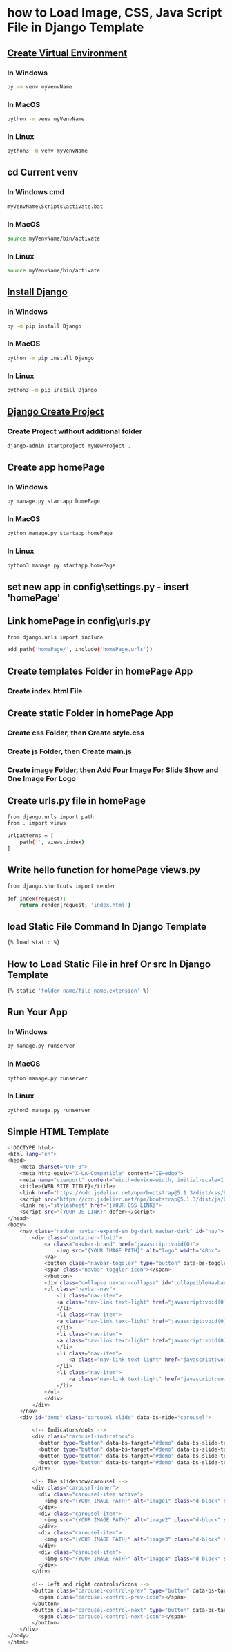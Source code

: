# how to Load Image, CSS, Java Script File in Django Template

## <a href="https://www.w3schools.com/django/django_create_virtual_environment.php">Create Virtual Environment</a>
### In Windows
```bash
py -m venv myVenvName
```
### In MacOS
```bash
python -m venv myVenvName
```
### In Linux
```bash
python3 -m venv myVenvName
```

## cd Current venv
### In Windows cmd
```bash
myVenvName\Scripts\activate.bat
```
### In MacOS
```bash
source myVenvName/bin/activate
```
### In Linux
```bash
source myVenvName/bin/activate
```

## <a href="https://www.w3schools.com/django/django_install_django.php">Install Django</a>
### In Windows
```bash
py -m pip install Django
```
### In MacOS
```bash
python -m pip install Django
```
### In Linux
```bash
python3 -m pip install Django
```

## <a href="https://www.w3schools.com/django/django_create_project.php">Django Create Project</a>
### Create Project without additional folder
```bash
django-admin startproject myNewProject .
```

## Create app homePage
### In Windows
```bash
py manage.py startapp homePage
```
### In MacOS
```bash
python manage.py startapp homePage
```
### In Linux
```bash
python3 manage.py startapp homePage
```

## set new app in config\settings.py - insert 'homePage'

## Link homePage in config\urls.py
```bash
from django.urls import include
```
```bash
add path('homePage/', include('homePage.urls'))
```

## Create templates Folder in homePage App
### Create index.html File

## Create static Folder in homePage App
### Create css Folder, then Create style.css
### Create js Folder, then Create main.js
### Create image Folder, then Add Four Image For Slide Show and One Image For Logo

## Create urls.py file in homePage
```bash
from django.urls import path
from . import views

urlpatterns = [
    path('', views.index)
]
```

## Write hello function for homePage views.py
```bash
from django.shortcuts import render

def index(request):
    return render(request, 'index.html')
```


## load Static File Command In Django Template
```bash
{% load static %}
```


## How to Load Static File in href Or src In Django Template
```bash
{% static 'folder-name/file-name.extension' %}
```

## Run Your App
### In Windows
```bash
py manage.py runserver
```
### In MacOS
```bash
python manage.py runserver
```
### In Linux
```bash
python3 manage.py runserver
```

## Simple HTML Template
```bash
<!DOCTYPE html>
<html lang="en">
<head>
    <meta charset="UTF-8">
    <meta http-equiv="X-UA-Compatible" content="IE=edge">
    <meta name="viewport" content="width=device-width, initial-scale=1.0">
    <title>{WEB SITE TITLE}</title>
    <link href="https://cdn.jsdelivr.net/npm/bootstrap@5.1.3/dist/css/bootstrap.min.css" rel="stylesheet">
    <script src="https://cdn.jsdelivr.net/npm/bootstrap@5.1.3/dist/js/bootstrap.bundle.min.js"></script>
    <link rel="stylesheet" href="{YOUR CSS LINK}">
    <script src="{YOUR JS LINK}" defer></script>
</head>
<body>
    <nav class="navbar navbar-expand-sm bg-dark navbar-dark" id="nav">
        <div class="container-fluid">
            <a class="navbar-brand" href="javascript:void(0)">
                <img src="{YOUR IMAGE PATH}" alt="logo" width="40px">
            </a>
            <button class="navbar-toggler" type="button" data-bs-toggle="collapse" data-bs-target="#collapsibleNavbar">
            <span class="navbar-toggler-icon"></span>
            </button>
            <div class="collapse navbar-collapse" id="collapsibleNavbar">
            <ul class="navbar-nav">
                <li class="nav-item">
                <a class="nav-link text-light" href="javascript:void(0)" onclick="red()">Red</a>
                </li>
                <li class="nav-item">
                <a class="nav-link text-light" href="javascript:void(0)" onclick="blue()">Blue</a>
                </li>
                <li class="nav-item">
                <a class="nav-link text-light" href="javascript:void(0)" onclick="yellow()">Yellow</a>
                </li>
                <li class="nav-item">
                    <a class="nav-link text-light" href="javascript:void(0)" onclick="cyan()">Cyan</a>
                </li>  
                <li class="nav-item">
                    <a class="nav-link text-light" href="javascript:void(0)" onclick="gray()">Gray</a>
                </li>    
            </ul>
            </div>
        </div>
    </nav>
    <div id="demo" class="carousel slide" data-bs-ride="carousel">

        <!-- Indicators/dots -->
        <div class="carousel-indicators">
          <button type="button" data-bs-target="#demo" data-bs-slide-to="0" class="active"></button>
          <button type="button" data-bs-target="#demo" data-bs-slide-to="1"></button>
          <button type="button" data-bs-target="#demo" data-bs-slide-to="2"></button>
          <button type="button" data-bs-target="#demo" data-bs-slide-to="3"></button>
        </div>
        
        <!-- The slideshow/carousel -->
        <div class="carousel-inner">
          <div class="carousel-item active">
            <img src="{YOUR IMAGE PATH}" alt="image1" class="d-block" style="width:100%; height: 93vh;">
          </div>
          <div class="carousel-item">
            <img src="{YOUR IMAGE PATH}" alt="image2" class="d-block" style="width:100%; height: 93vh;">
          </div>
          <div class="carousel-item">
            <img src="{YOUR IMAGE PATH}" alt="image3" class="d-block" style="width:100%; height: 93vh;">
          </div>
          <div class="carousel-item">
            <img src="{YOUR IMAGE PATH}" alt="image4" class="d-block" style="width:100%; height: 93vh;">
          </div>
        </div>
        
        <!-- Left and right controls/icons -->
        <button class="carousel-control-prev" type="button" data-bs-target="#demo" data-bs-slide="prev">
          <span class="carousel-control-prev-icon"></span>
        </button>
        <button class="carousel-control-next" type="button" data-bs-target="#demo" data-bs-slide="next">
          <span class="carousel-control-next-icon"></span>
        </button>
    </div>
</body>
</html>
```

